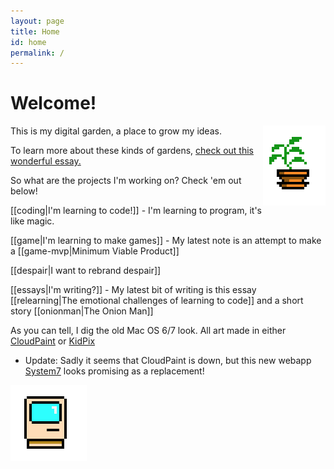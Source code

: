 ```yaml
---
layout: page
title: Home
id: home
permalink: /
---
```


# Welcome! 
<img src = "/assets/potted-plant.png" style = "float: right" alt="Potted Plant"/>
This is my digital garden, a place to grow my ideas. 

To learn more about these kinds of gardens, [check out this wonderful essay.](https://maggieappleton.com/garden-history)

So what are the projects I'm working on? Check 'em out below!

[[coding|I'm learning to code!]] - I'm learning to program, it's like magic.

[[game|I'm learning to make games]] - My latest note is an attempt to make a [[game-mvp|Minimum Viable Product]]

[[despair|I want to rebrand despair]]

[[essays|I'm writing?]] - My latest bit of writing is this essay [[relearning|The emotional challenges of learning to code]] and a short story [[onionman|The Onion Man]]

As you can tell, I dig the old Mac OS 6/7 look. All art made in either [CloudPaint](https://www.cloudpaint.com/imageeditor) or [KidPix](https://kidpix.app/)
- Update: Sadly it seems that CloudPaint is down, but this new webapp [System7](https://system7.app/) looks promising as a replacement! 

![Mac Plus](/assets/mac.png)